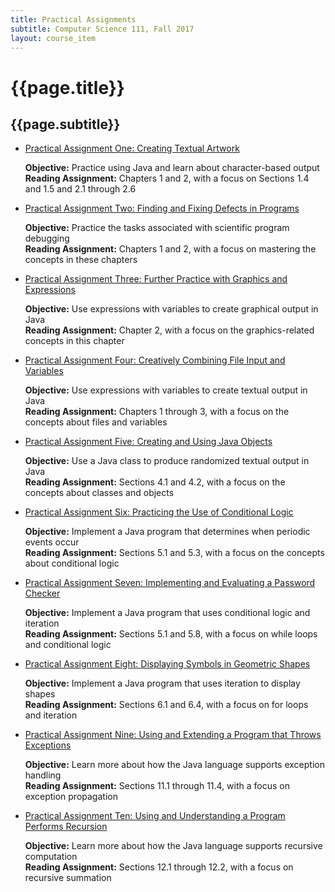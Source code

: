 ```yaml
---
title: Practical Assignments
subtitle: Computer Science 111, Fall 2017
layout: course_item
---
```


# {{page.title}}
## {{page.subtitle}}

<ul>

<li><a href="https://github.com/Allegheny-Computer-Science-111-F2017/cs111-F2017-lab-sheets/releases/download/cs111F2017_all_sheets-9.0.1/cs111F2017_practical01.pdf">Practical Assignment One: Creating Textual Artwork</a> <p><b>Objective:</b> Practice using Java and learn about character-based output<br><b>Reading Assignment:</b> Chapters 1 and 2, with a focus on Sections 1.4 and 1.5 and 2.1 through 2.6</p>

<li><a href="https://github.com/Allegheny-Computer-Science-111-F2017/cs111-F2017-lab-sheets/releases/download/cs111F2017_all_sheets-9.0.1/cs111F2017_practical02.pdf">Practical Assignment Two: Finding and Fixing Defects in Programs</a> <p><b>Objective:</b> Practice the tasks associated with scientific program debugging<br><b>Reading Assignment:</b> Chapters 1 and 2, with a focus on mastering the concepts in these chapters</p>

<li><a href="https://github.com/Allegheny-Computer-Science-111-F2017/cs111-F2017-lab-sheets/releases/download/cs111F2017_all_sheets-9.0.1/cs111F2017_practical03.pdf">Practical Assignment Three: Further Practice with Graphics and Expressions</a> <p><b>Objective:</b> Use expressions with variables to create graphical output in Java<br><b>Reading Assignment:</b> Chapter 2, with a focus on the graphics-related concepts in this chapter</p>

<li><a href="https://github.com/Allegheny-Computer-Science-111-F2017/cs111-F2017-lab-sheets/releases/download/cs111F2017_all_sheets-9.0.1/cs111F2017_practical04.pdf">Practical Assignment Four: Creatively Combining File Input and Variables</a> <p><b>Objective:</b> Use expressions with variables to create textual output in Java<br><b>Reading Assignment:</b> Chapters 1 through 3, with a focus on the concepts about files and variables</p>

<li><a href="https://github.com/Allegheny-Computer-Science-111-F2017/cs111-F2017-lab-sheets/releases/download/cs111F2017_all_sheets-9.0.1/cs111F2017_practical05.pdf">Practical Assignment Five: Creating and Using Java Objects</a> <p><b>Objective:</b> Use a Java class to produce randomized textual output in Java<br><b>Reading Assignment:</b> Sections 4.1 and 4.2, with a focus on the concepts about classes and objects</p>

<li><a href="https://github.com/Allegheny-Computer-Science-111-F2017/cs111-F2017-lab-sheets/releases/download/cs111F2017_all_sheets-11.0.1/cs111F2017_practical06.pdf">Practical Assignment Six: Practicing the Use of Conditional Logic</a> <p><b>Objective:</b> Implement a Java program that determines when periodic events occur<br><b>Reading Assignment:</b> Sections 5.1 and 5.3, with a focus on the concepts about conditional logic</p>

<li><a href="https://github.com/Allegheny-Computer-Science-111-F2017/cs111-F2017-lab-sheets/releases/download/cs111F2017_all_sheets-14.0.0/cs111F2017_practical07.pdf">Practical Assignment Seven: Implementing and Evaluating a Password Checker</a> <p><b>Objective:</b> Implement a Java program that uses conditional logic and iteration<br><b>Reading Assignment:</b> Sections 5.1 and 5.8, with a focus on while loops and conditional logic</p>

<li><a href="https://github.com/Allegheny-Computer-Science-111-F2017/cs111-F2017-lab-sheets/releases/download/cs111F2017_all_sheets-17.0.1/cs111F2017_practical08.pdf">Practical Assignment Eight: Displaying Symbols in Geometric Shapes</a> <p><b>Objective:</b> Implement a Java program that uses iteration to display shapes<br><b>Reading Assignment:</b> Sections 6.1 and 6.4, with a focus on for loops and iteration</p>

<li><a href="https://github.com/Allegheny-Computer-Science-111-F2017/cs111-F2017-lab-sheets/releases/download/cs111F2017_all_sheets-20.0.0/cs111F2017_practical09.pdf">Practical Assignment Nine: Using and Extending a Program that Throws Exceptions</a> <p><b>Objective:</b> Learn more about how the Java language supports exception handling<br><b>Reading Assignment:</b> Sections 11.1 through 11.4, with a focus on exception propagation</p>

<li><a href="https://github.com/Allegheny-Computer-Science-111-F2017/cs111-F2017-lab-sheets/releases/download/cs111F2017_all_sheets-21.0.0/cs111F2017_practical10.pdf">Practical Assignment Ten: Using and Understanding a Program Performs Recursion</a> <p><b>Objective:</b> Learn more about how the Java language supports recursive computation<br><b>Reading Assignment:</b> Sections 12.1 through 12.2, with a focus on recursive summation</p>

</ul>
